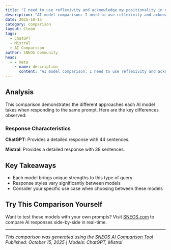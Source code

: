 ```yaml
---
title: "I need to use reflexivity and acknowledge my positionality in qualitative research. Help me: 1) Write reflexive memos throughout research process"
description: "AI model comparison: I need to use reflexivity and acknowledge my positionality in qualitative research. Help me: 1) Writ..."
date: 2025-10-15
category: comparison
layout: Clean
tags:
  - ChatGPT
  - Mistral
  - AI Comparison
author: SNEOS Community
head:
  - - meta
    - name: description
      content: "AI model comparison: I need to use reflexivity and acknowledge my positionality in qualitative research. Help me: 1) Write reflexive memos th..."
---
```


<ChatComparison
  title="I need to use reflexivity and acknowledge my positionality in qualitative research. Help me: 1) Write reflexive memos throughout research process"
  prompt="I need to use reflexivity and acknowledge my positionality in qualitative research. Help me: 1) Write reflexive memos throughout research process"
  :responses='{"ChatGPT": "Writing reflexive memos is an essential practice in qualitative research, allowing you to critically engage with your own positionality and the impact it may have on your research process and findings. Here\u2019s a guide on how to structure reflexive memos throughout your research process, accompanied by a few prompts to consider.\n\n### Structure of Reflexive Memos\n\n1. **Date and Context**\n   - Begin each memo with the date and a brief context of where you are in the research process.\n\n2. **Personal Reflections**\n   - Reflect on your own experiences, values, background, and beliefs. How do these potentially influence your perspective as a researcher?\n   \n3. **Research Process**\n   - Discuss your thoughts on the current research activities you are engaged in (e.g., interviews, data collection, analysis).\n   - Note any challenges you may face or have faced and how these are related to your positionality.\n\n4. **Interactions with Participants**\n   - Reflect on your interactions with participants. Consider how you relate to them and how this might affect their responses.\n   - Think about power dynamics\u2014who holds power in the relationship between you and the participants?\n\n5. **Emerging Themes and Insights**\n   - Highlight any themes that are emerging from the data that resonate or conflict with your own beliefs or experiences.\n   - How might your positionality affect the interpretation of these themes?\n\n6. **Future Considerations**\n   - Consider what adjustments or changes you may need to make in your approach based on your reflections.\n   - Plan for how you would address any biases or assumptions that have been identified.\n\n### Sample Reflexive Memos\n\n#### Memo 1: Initial Reflections (Date: MM/DD/YYYY)\n\n**Context:** Just completed the first few interviews for my research on access to mental health services in urban communities. \n\n**Personal Reflections:** As a middle-class white female researcher, I need to continuously acknowledge how my background might shape my interactions with participants, most of whom come from different racial and socioeconomic backgrounds. My privilege could create barriers to genuine understanding.\n\n**Research Process:** The interviews felt respectful, yet I noticed moments where I struggled to relate\u2014especially when discussing systemic barriers they face that I have not experienced personally. \n\n**Interactions with Participants:** One participant shared a harrowing story about their experiences in accessing services. I felt a strong sense of empathy, yet part of me worried that my tears might be perceived as pity rather than solidarity.\n\n**Emerging Themes:** I\u2019m noticing a strong theme about distrust in mental health services. I wonder how my identity as someone who has often depended on these services alters my interpretation.\n\n**Future Considerations:** I plan to read literature on power dynamics in qualitative research and potentially engage in peer debriefing with fellow researchers from diverse backgrounds.\n\n---\n\n#### Memo 2: Mid-Research Reflection (Date: MM/DD/YYYY)\n\n**Context:** Analyzing data after completing\u00A0all interviews. \n\n**Personal Reflections:** I am beginning to see the impact of my own experiences on the framing of questions. I recognize that some questions may not have the cultural grounding that would make them resonate with all participants.\n\n**Research Process:** While coding the data, I noticed a tendency to favor responses that confirmed my beliefs about mental health services. This could skew my analysis.\n\n**Interactions with Participants:** One participant reminded me about the importance of cultural context in understanding mental health. This was humbling and made me reconsider my framing of terms.\n\n**Emerging Themes:** The tension between personal stigma and systemic barriers is stronger than anticipated. Examining my own feelings of stigma might offer insights but also biases\u2014the interplay is complex.\n\n**Future Considerations:** I need to consciously avoid leading questions in the next phase of analysis. Engaging an advisory board that reflects the diversity of my participant group could help correct any biases.\n\n---\n\nwriting reflexive memos throughout your research encourages deeper engagement with your own positionality and enhances the rigor and ethicality of your study. By regularly attending to reflections on your identity and how it intersects with your research, you can honor the voices of your participants and increase the integrity of your qualitative findings.", "Mistral": "Reflexive memos are a valuable tool in qualitative research as they help you acknowledge your positionality, biases, and assumptions, and track how these evolve throughout the research process. Here\u0027s a step-by-step guide on how to write reflexive memos:\n\n1. **Initial Reflexive Memo (Before starting the research):**\n   - Describe your personal background, beliefs, values, and experiences that may influence your research.\n   - Explain your motivations and interests in the research topic.\n   - Identify your positionality (e.g., insider/outsider status, power dynamics) in relation to your participants.\n   - Reflect on your theoretical and methodological assumptions.\n\n   *Example:*\n   \u0060\u0060\u0060\n   Initial Reflexive Memo\n   Date: XX/XX/XXXX\n   I approach this study on immigrant experiences with my own history of migration and understanding of cultural adaptation. I believe in the strength and resilience of immigrants, which may influence how I interpret their stories. I am an outsider to the specific community I will study, which might limit my insider knowledge but also allows me to bring a fresh perspective. I am drawn to this topic because of my personal experiences and academic interest in cultural psychology. I will use a phenomenological approach, focusing on the lived experiences of participants.\n   \u0060\u0060\u0060\n\n2. **Ongoing Reflexive Memos (During data collection and analysis):**\n   - Reflect on your feelings, thoughts, and reactions before, during, and after data collection sessions (e.g., interviews, focus groups, observations).\n   - Consider how your positionality and assumptions might be influencing the data collection process and your interpretations.\n   - Reflect on any surprises, discomforts, or confirmations of your assumptions.\n   - Document any changes in your thoughts, feelings, or assumptions that occur as you engage with more participants or data.\n\n   *Example:*\n   \u0060\u0060\u0060\n   Reflexive Memo - After First Interview\n   Date: XX/XX/XXXX\n   I felt nervous and excited before the interview. The participant\u0027s story resonated with me, especially when they discussed feelings of isolation. I found myself wanting to share my own experiences to connect with the participant, but I refrained to avoid influencing their narrative. I was surprised by the participant\u0027s emphasis on community support, which challenged my assumption that immigrants often feel isolated. I need to explore this theme more in future interviews.\n   \u0060\u0060\u0060\n\n3. **Final Reflexive Memo (After completing data analysis):**\n   - Reflect on how your positionality, assumptions, and experiences have shaped the entire research process and findings.\n   - Discuss any transformations in your perspectives or understandings.\n   - Consider the implications of your reflexivity on the research findings, interpretation, and presentation.\n   - Identify areas for continued self-reflection and growth as a researcher.\n\n   *Example:*\n   \u0060\u0060\u0060\n   Final Reflexive Memo\n   Date: XX/XX/XXXX\n   Throughout this research journey, I have become more aware of the diversity of immigrant experiences and the importance of community support. My initial assumptions about isolation were challenged, and I now understand that isolation and community support can coexist. My personal experiences allowed me to connect with participants but also presented challenges in maintaining objectivity. I will continue to reflect on my positionality and assumptions as I share and discuss my findings.\n   \u0060\u0060\u0060\n\n4. **Reflexive Journaling:**\n   - Maintain a regular journaling practice throughout the research process to document your thoughts, feelings, and reflections.\n   - This journal can serve as a space for raw, unfiltered reflections that can later be distilled into more structured reflexive memos.\n\nBy writing reflexive memos throughout the research process, you will gain a deeper understanding of your role as a researcher and produce more transparent and credible qualitative findings."}' published-date="{DateTime.UtcNow:HH:mm}"
/>

## Analysis

This comparison demonstrates the different approaches each AI model takes when responding to the same prompt. Here are the key differences observed:

### Response Characteristics

**ChatGPT**: Provides a detailed response with 44 sentences. 

**Mistral**: Provides a detailed response with 38 sentences. 

## Key Takeaways

- Each model brings unique strengths to this type of query
- Response styles vary significantly between models
- Consider your specific use case when choosing between these models

## Try This Comparison Yourself

Want to test these models with your own prompts? Visit [SNEOS.com](https://sneos.com) to compare AI responses side-by-side in real-time.

---

*This comparison was generated using the [SNEOS AI Comparison Tool](https://sneos.com)*
*Published: October 15, 2025 | Models: ChatGPT, Mistral*
